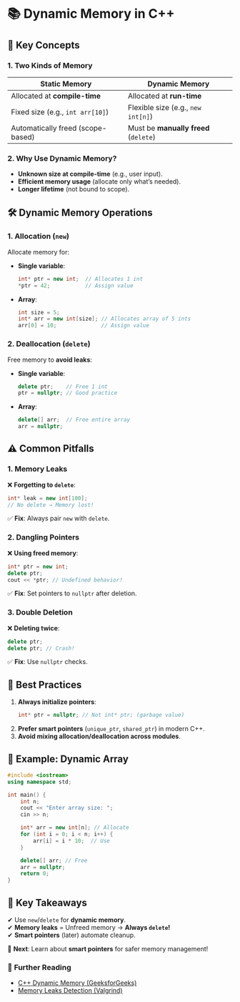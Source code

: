 # 📚 **Dynamic Memory in C++**  

## 🎯 **Key Concepts**  

### **1. Two Kinds of Memory**  
| **Static Memory** | **Dynamic Memory** |  
|-|--|  
| Allocated at **compile-time** | Allocated at **run-time** |  
| Fixed size (e.g., `int arr[10]`) | Flexible size (e.g., `new int[n]`) |  
| Automatically freed (scope-based) | Must be **manually freed** (`delete`) |  

### **2. Why Use Dynamic Memory?**  
- **Unknown size at compile-time** (e.g., user input).  
- **Efficient memory usage** (allocate only what’s needed).  
- **Longer lifetime** (not bound to scope).  



## 🛠 **Dynamic Memory Operations**  

### **1. Allocation (`new`)**  
Allocate memory for:  
- **Single variable**:  
  ```cpp
  int* ptr = new int;  // Allocates 1 int
  *ptr = 42;           // Assign value
  ```  
- **Array**:  
  ```cpp
  int size = 5;
  int* arr = new int[size]; // Allocates array of 5 ints
  arr[0] = 10;              // Assign value
  ```  

### **2. Deallocation (`delete`)**  
Free memory to **avoid leaks**:  
- **Single variable**:  
  ```cpp
  delete ptr;    // Free 1 int
  ptr = nullptr; // Good practice
  ```  
- **Array**:  
  ```cpp
  delete[] arr;  // Free entire array
  arr = nullptr;
  ```  



## ⚠️ **Common Pitfalls**  

### **1. Memory Leaks**  
❌ **Forgetting to `delete`**:  
```cpp
int* leak = new int[100];
// No delete → Memory lost!
```  
✅ **Fix**: Always pair `new` with `delete`.  

### **2. Dangling Pointers**  
❌ **Using freed memory**:  
```cpp
int* ptr = new int;
delete ptr;
cout << *ptr; // Undefined behavior!
```  
✅ **Fix**: Set pointers to `nullptr` after deletion.  

### **3. Double Deletion**  
❌ **Deleting twice**:  
```cpp
delete ptr;
delete ptr; // Crash!
```  
✅ **Fix**: Use `nullptr` checks.  



## 📝 **Best Practices**  

1. **Always initialize pointers**:  
   ```cpp
   int* ptr = nullptr; // Not int* ptr; (garbage value)
   ```  
2. **Prefer smart pointers** (`unique_ptr`, `shared_ptr`) in modern C++.  
3. **Avoid mixing allocation/deallocation across modules**.  



## 🧩 **Example: Dynamic Array**  
```cpp
#include <iostream>
using namespace std;

int main() {
    int n;
    cout << "Enter array size: ";
    cin >> n;

    int* arr = new int[n]; // Allocate
    for (int i = 0; i < n; i++) {
        arr[i] = i * 10;  // Use
    }

    delete[] arr; // Free
    arr = nullptr;
    return 0;
}
```  



## 🔑 **Key Takeaways**  
✔ Use `new`/`delete` for **dynamic memory**.  
✔ **Memory leaks** = Unfreed memory → **Always `delete`!**  
✔ **Smart pointers** (later) automate cleanup.  

🚀 **Next**: Learn about **smart pointers** for safer memory management!  



### 📖 **Further Reading**  
- [C++ Dynamic Memory (GeeksforGeeks)](https://www.geeksforgeeks.org/new-and-delete-operators-in-cpp-for-dynamic-memory/)  
- [Memory Leaks Detection (Valgrind)](https://valgrind.org/)
